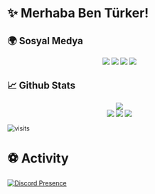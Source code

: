 # ✨ Merhaba Ben Türker!

## 🌍 Sosyal Medya

<p align="center">
    <a href="http://instagram.com/turkerpw"><img src="https://img.shields.io/badge/turkerpw%20-FF08B4.svg?&style=for-the-badge&logo=instagram&logoColor=white" /></a>
    <a href="https://discord.com/users/852798440680456212"><img src="https://img.shields.io/badge/Turker%20-7289DA.svg?&style=for-the-badge&logo=discord&logoColor=white" /></a>
    <a href="https://github.com/turkerpw"><img src="https://img.shields.io/badge/turkerpw%20-1d202b.svg?&style=for-the-badge&logo=github&logoColor=white" /></a>
    <a href="https://turker.pages.dev"><img src="https://img.shields.io/badge/Website%20-1d202b.svg?&style=for-the-badge" /></a>
</p>

## 📈 Github Stats

<p align="center">
    <img src="https://github-readme-stats.vercel.app/api?username=turkerpw&show_icons=true&hide_title=true&theme=radical&text_color=FF9DD9&count_private=true&include_all_commits=true" /><br>
    <img src="https://github-readme-stats.vercel.app/api/top-langs/?username=turkerpw&layout=compact&text_color=FF9DD9&title_color=FF9DD9&bg_color=141321&count_private=true&include_all_commits=true&langs_count=10&hide_title=true" />
    <img src="https://github-profile-trophy.vercel.app/?username=turkerpw&theme=radical" />
    <img src="https://activity-graph.herokuapp.com/graph?username=turkerpw&bg_color=141321&color=FF9DD9&line=FF9DD9&point=9dffc3" />
</p>

![visits](https://komarev.com/ghpvc/?username=turkerpw)

# ⚽ Activity
[![Discord Presence](https://lanyard-profile-readme.vercel.app/api/852798440680456212)](https://discord.com/users/852798440680456212)
